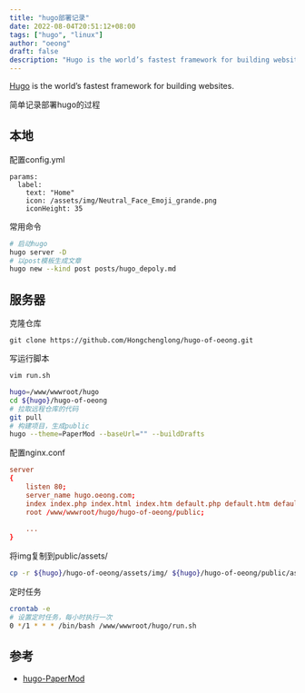 ```yaml
---
title: "hugo部署记录"
date: 2022-08-04T20:51:12+08:00
tags: ["hugo", "linux"]
author: "oeong"
draft: false
description: "Hugo is the world’s fastest framework for building websites."
---
```


[Hugo](https://github.com/gohugoio/hugo) is the world’s fastest framework for building websites.

<!--more-->

简单记录部署hugo的过程

## 本地


配置config.yml

```
params:
  label:
    text: "Home"
    icon: /assets/img/Neutral_Face_Emoji_grande.png
    iconHeight: 35
```

常用命令

```bash
# 启动hugo
hugo server -D
# 以post模板生成文章
hugo new --kind post posts/hugo_depoly.md
```

## 服务器

克隆仓库

```
git clone https://github.com/Hongchenglong/hugo-of-oeong.git
```

写运行脚本
```bash
vim run.sh
```

```sh
hugo=/www/wwwroot/hugo
cd ${hugo}/hugo-of-oeong
# 拉取远程仓库的代码
git pull
# 构建项目，生成public
hugo --theme=PaperMod --baseUrl="" --buildDrafts
```

配置nginx.conf

```conf
server
{
    listen 80;
    server_name hugo.oeong.com;
    index index.php index.html index.htm default.php default.htm default.html;
    root /www/wwwroot/hugo/hugo-of-oeong/public;
    
    ...
}
```

将img复制到public/assets/ 

```bash
cp -r ${hugo}/hugo-of-oeong/assets/img/ ${hugo}/hugo-of-oeong/public/assets/ 
```

定时任务

```sh
crontab -e
# 设置定时任务，每小时执行一次
0 */1 * * * /bin/bash /www/wwwroot/hugo/run.sh
```

## 参考

- [hugo-PaperMod](https://github.com/adityatelange/hugo-PaperMod) 

